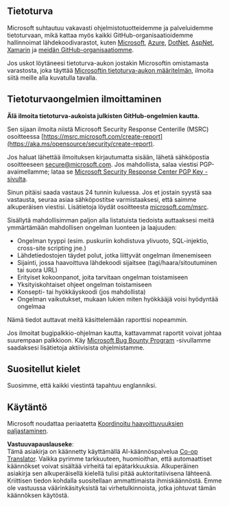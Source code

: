 <!--
CO_OP_TRANSLATOR_METADATA:
{
  "original_hash": "2d33a71bed73d6daee78e2d473ece975",
  "translation_date": "2025-05-19T12:12:47+00:00",
  "source_file": "SECURITY.md",
  "language_code": "fi"
}
-->
## Tietoturva

Microsoft suhtautuu vakavasti ohjelmistotuotteidemme ja palveluidemme tietoturvaan, mikä kattaa myös kaikki GitHub-organisaatioidemme hallinnoimat lähdekoodivarastot, kuten [Microsoft](https://github.com/microsoft), [Azure](https://github.com/Azure), [DotNet](https://github.com/dotnet), [AspNet](https://github.com/aspnet), [Xamarin](https://github.com/xamarin) ja [meidän GitHub-organisaatiomme](https://opensource.microsoft.com/).

Jos uskot löytäneesi tietoturva-aukon jostakin Microsoftin omistamasta varastosta, joka täyttää [Microsoftin tietoturva-aukon määritelmän](https://aka.ms/opensource/security/definition), ilmoita siitä meille alla kuvatulla tavalla.

## Tietoturvaongelmien ilmoittaminen

**Älä ilmoita tietoturva-aukoista julkisten GitHub-ongelmien kautta.**

Sen sijaan ilmoita niistä Microsoft Security Response Centerille (MSRC) osoitteessa [https://msrc.microsoft.com/create-report](https://aka.ms/opensource/security/create-report).

Jos haluat lähettää ilmoituksen kirjautumatta sisään, lähetä sähköpostia osoitteeseen [secure@microsoft.com](mailto:secure@microsoft.com). Jos mahdollista, salaa viestisi PGP-avaimellamme; lataa se [Microsoft Security Response Center PGP Key -sivulta](https://aka.ms/opensource/security/pgpkey).

Sinun pitäisi saada vastaus 24 tunnin kuluessa. Jos et jostain syystä saa vastausta, seuraa asiaa sähköpostitse varmistaaksesi, että saimme alkuperäisen viestisi. Lisätietoja löydät osoitteesta [microsoft.com/msrc](https://aka.ms/opensource/security/msrc).

Sisällytä mahdollisimman paljon alla listatuista tiedoista auttaaksesi meitä ymmärtämään mahdollisen ongelman luonteen ja laajuuden:

  * Ongelman tyyppi (esim. puskuriin kohdistuva ylivuoto, SQL-injektio, cross-site scripting jne.)
  * Lähdetiedostojen täydet polut, jotka liittyvät ongelman ilmenemiseen
  * Sijainti, jossa haavoittuva lähdekoodi sijaitsee (tagi/haara/sitoutuminen tai suora URL)
  * Erityiset kokoonpanot, joita tarvitaan ongelman toistamiseen
  * Yksityiskohtaiset ohjeet ongelman toistamiseen
  * Konsepti- tai hyökkäyskoodi (jos mahdollista)
  * Ongelman vaikutukset, mukaan lukien miten hyökkääjä voisi hyödyntää ongelmaa

Nämä tiedot auttavat meitä käsittelemään raporttisi nopeammin.

Jos ilmoitat bugipalkkio-ohjelman kautta, kattavammat raportit voivat johtaa suurempaan palkkioon. Käy [Microsoft Bug Bounty Program](https://aka.ms/opensource/security/bounty) -sivullamme saadaksesi lisätietoja aktiivisista ohjelmistamme.

## Suositellut kielet

Suosimme, että kaikki viestintä tapahtuu englanniksi.

## Käytäntö

Microsoft noudattaa periaatetta [Koordinoitu haavoittuvuuksien paljastaminen](https://aka.ms/opensource/security/cvd).

**Vastuuvapauslauseke**:  
Tämä asiakirja on käännetty käyttämällä AI-käännöspalvelua [Co-op Translator](https://github.com/Azure/co-op-translator). Vaikka pyrimme tarkkuuteen, huomioithan, että automaattiset käännökset voivat sisältää virheitä tai epätarkkuuksia. Alkuperäinen asiakirja sen alkuperäisellä kielellä tulisi pitää auktoritatiivisena lähteenä. Kriittisen tiedon kohdalla suositellaan ammattimaista ihmiskäännöstä. Emme ole vastuussa väärinkäsityksistä tai virhetulkinnoista, jotka johtuvat tämän käännöksen käytöstä.